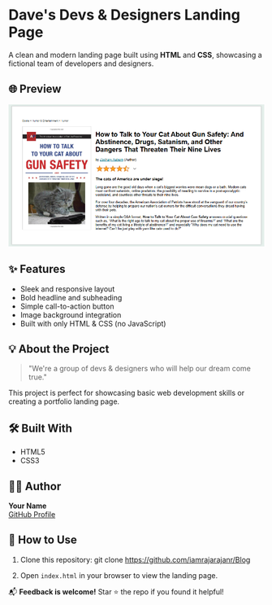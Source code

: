 # Dave's Devs & Designers Landing Page

A clean and modern landing page built using **HTML** and **CSS**, showcasing a fictional team of developers and designers.

## 🌐 Preview

![Landing Page Screenshot](ACapture.PNG)

## ✨ Features

- Sleek and responsive layout
- Bold headline and subheading
- Simple call-to-action button
- Image background integration
- Built with only HTML & CSS (no JavaScript)

## 💡 About the Project

> "We're a group of devs & designers who will help our dream come true."

This project is perfect for showcasing basic web development skills or creating a portfolio landing page.

## 🛠️ Built With

- HTML5  
- CSS3

## 🧑‍💻 Author

**Your Name**  
[GitHub Profile](https://github.com/yourusername)

## 🚀 How to Use

1. Clone this repository:
git clone https://github.com/iamrajarajanr/Blog

2. Open `index.html` in your browser to view the landing page.


📬 **Feedback is welcome!** Star ⭐ the repo if you found it helpful!


